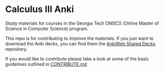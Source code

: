 # Calculus III Anki

Study materials for courses in the Georgia Tech OMSCS (Online Master of Science in Computer Science) program.

This repo is for contributing to improve the materials. If you just want to download the Anki decks, you can find them the [AnkiWeb Shared Decks](https://ankiweb.net/shared/byauthor/1210110765) repository.

If you would like to contribute please take a look at some of the basic guidelines outlined in [CONTRIBUTE.md](./CONTRIBUTE.md)

